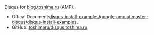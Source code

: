 Disqus for [blog.toshima.ru](https://blog.toshima.ru/) (AMP).

- Offical Document:[disqus-install-examples/google-amp at master · disqus/disqus-install-examples](https://github.com/disqus/disqus-install-examples/tree/master/google-amp)_
- GitHub: [toshimaru/disqus.toshima.ru](https://github.com/toshimaru/disqus.toshima.ru)
